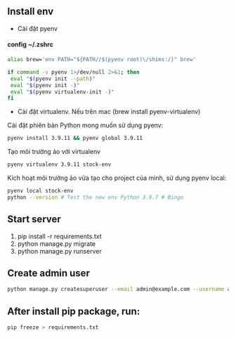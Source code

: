 ## Install env

- Cài đặt pyenv

#### config ~/.zshrc

```sh
alias brew='env PATH="${PATH//$(pyenv root)\/shims:/}" brew'

if command -v pyenv 1>/dev/null 2>&1; then
 eval "$(pyenv init --path)"
 eval "$(pyenv init -)"
 eval "$(pyenv virtualenv-init -)"
fi
```

- Cài đặt virtualenv. Nếu trên mac (brew install pyenv-virtualenv)

Cài đặt phiên bản Python mong muốn sử dụng pyenv:

```sh
pyenv install 3.9.11 && pyenv global 3.9.11
```

Tạo môi trường ảo với virtualenv

```sh
pyenv virtualenv 3.9.11 stock-env
```

Kích hoạt môi trường ảo vừa tạo cho project của mình, sử dụng pyenv local:

```sh
pyenv local stock-env
python --version # Test the new env Python 3.9.7 # Bingo
```

## Start server

1. pip install -r requirements.txt
2. python manage.py migrate
3. python manage.py runserver

## Create admin user

```sh
python manage.py createsuperuser --email admin@example.com --username admin
```

## After install pip package, run:

```sh
pip freeze > requirements.txt
```
